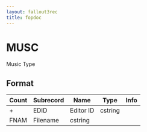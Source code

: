 ```yaml
---
layout: fallout3rec
title: fopdoc
---
```

MUSC
====

Music Type

## Format

Count | Subrecord | Name | Type | Info
------|-------|------|------|-----
+ | EDID | Editor ID | cstring |
 | FNAM | Filename | cstring |
 
